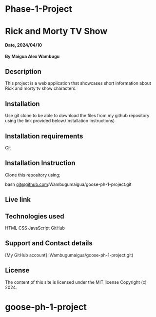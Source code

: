 # Phase-1-Project
# Rick and Morty TV Show

#### Date, 2024/04/10

#### By Maigua Alex Wambugu

## Description
This project is a web application that showcases short information about Rick and morty tv show characters. 

## Installation
Use git clone to be able to download the files from my github repository using the link provided below.(Installation Instructions)

## Installation requirements
Git

## Installation Instruction
Clone this repository using;

bash
git@github.com:Wambugumaigua/goose-ph-1-project.git



## Live link


## Technologies used
HTML
CSS
JavaScript
GitHub

## Support and Contact details
[My GitHub account] :Wambugumaigua/goose-ph-1-project.git)

## License 
The content of this site is licensed under the MIT license
Copyright (c) 2024.
# goose-ph-1-project